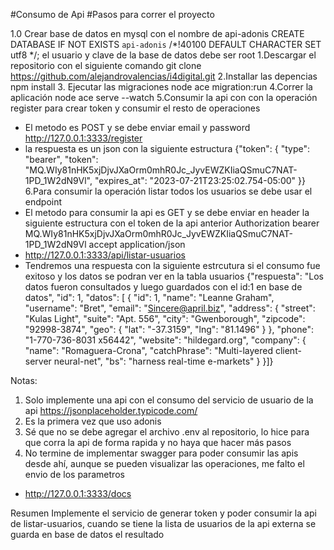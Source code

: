 #Consumo de Api
#Pasos para correr el proyecto

1.0 Crear base de datos en mysql con el nombre de api-adonis
  CREATE DATABASE IF NOT EXISTS `api-adonis` /*!40100 DEFAULT CHARACTER SET utf8 */;
  el usuario y clave de la base de datos debe ser root
1.Descargar el repositorio con el siguiente comando
  git clone https://github.com/alejandrovalencias/i4digital.git
2.Installar las depencias
  npm install
3. Ejecutar las migraciones
  node ace migration:run
4.Correr la aplicación
  node ace serve --watch
5.Consumir la api con con la operación register para crear token y consumir el resto de operaciones
  - El metodo es POST y se debe enviar email y password
    http://127.0.0.1:3333/register
  - la respuesta es un json con la siguiente estructura 
    {"token": {
     "type": "bearer",
     "token": "MQ.WIy81nHK5xjDjvJXaOrm0mhR0Jc_JyvEWZKIiaQSmuC7NAT-1PD_1W2dN9Vl",
     "expires_at": "2023-07-21T23:25:02.754-05:00"
    }}
6.Para consumir la operación listar todos los usuarios se debe usar el endpoint
  - El metodo para consumir la api es GET y se debe enviar en  header la siguiente estructura con el token de la api anterior
    Authorization	bearer MQ.WIy81nHK5xjDjvJXaOrm0mhR0Jc_JyvEWZKIiaQSmuC7NAT-1PD_1W2dN9Vl
    accept	application/json 
  - http://127.0.0.1:3333/api/listar-usuarios
  - Tendremos una respuesta con la siguiente estrcutura si el consumo fue exitoso y los datos se podran ver en la tabla usuarios
     {"respuesta": "Los datos fueron consultados y luego guardados con el id:1 en base de datos",
       "id": 1,
       "datos":    [
                {
             "id": 1,
             "name": "Leanne Graham",
             "username": "Bret",
             "email": "Sincere@april.biz",
             "address":          {
                "street": "Kulas Light",
                "suite": "Apt. 556",
                "city": "Gwenborough",
                "zipcode": "92998-3874",
                "geo":             {
                   "lat": "-37.3159",
                   "lng": "81.1496"
                }
             },
             "phone": "1-770-736-8031 x56442",
             "website": "hildegard.org",
             "company":          {
                "name": "Romaguera-Crona",
                "catchPhrase": "Multi-layered client-server neural-net",
                "bs": "harness real-time e-markets"
             }
          }]}

Notas:
1. Solo implemente una api con el consumo del servicio de usuario de la api https://jsonplaceholder.typicode.com/
2. Es la primera vez que uso adonis
3. Sé que no se debe agregar el archivo .env al repositorio, lo hice para que corra la api de forma rapida y no haya que hacer más pasos
4. No termine de implementar swagger para poder consumir las apis desde ahí, aunque se pueden visualizar las operaciones, me falto el envio de los parametros
  - http://127.0.0.1:3333/docs

Resumen
Implemente el servicio de generar token y poder consumir la api de listar-usuarios, cuando se tiene la lista de usuarios de la api externa se guarda en base de datos el resultado

